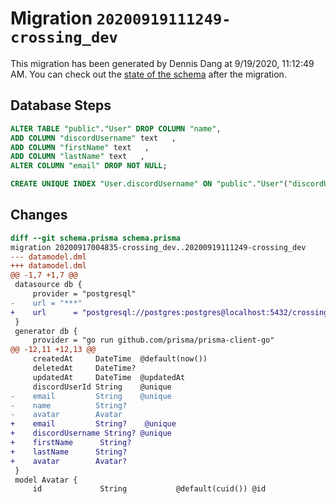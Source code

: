 # Migration `20200919111249-crossing_dev`

This migration has been generated by Dennis Dang at 9/19/2020, 11:12:49 AM.
You can check out the [state of the schema](schema.prisma) after the migration.

## Database Steps

```sql
ALTER TABLE "public"."User" DROP COLUMN "name",
ADD COLUMN "discordUsername" text   ,
ADD COLUMN "firstName" text   ,
ADD COLUMN "lastName" text   ,
ALTER COLUMN "email" DROP NOT NULL;

CREATE UNIQUE INDEX "User.discordUsername" ON "public"."User"("discordUsername")
```

## Changes

```diff
diff --git schema.prisma schema.prisma
migration 20200917004835-crossing_dev..20200919111249-crossing_dev
--- datamodel.dml
+++ datamodel.dml
@@ -1,7 +1,7 @@
 datasource db {
     provider = "postgresql"
-    url = "***"
+    url      = "postgresql://postgres:postgres@localhost:5432/crossing_dev"
 }
 generator db {
     provider = "go run github.com/prisma/prisma-client-go"
@@ -12,11 +12,13 @@
     createdAt     DateTime  @default(now())
     deletedAt     DateTime?
     updatedAt     DateTime  @updatedAt
     discordUserId String    @unique
-    email         String    @unique
-    name          String?
-    avatar        Avatar
+    email         String?    @unique
+    discordUsername String? @unique
+    firstName      String?
+    lastName      String?
+    avatar        Avatar?
 }
 model Avatar {
     id             String           @default(cuid()) @id
```


